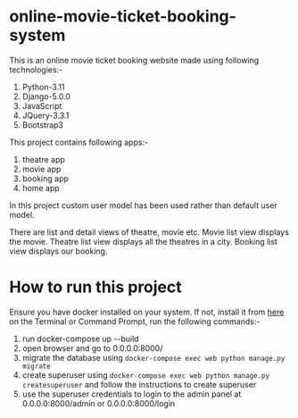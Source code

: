 # online-movie-ticket-booking-system
This is an online movie ticket booking website  made using following technologies:-
  1. Python-3.11
  2. Django-5.0.0
  3. JavaScript
  4. JQuery-3.3.1
  5. Bootstrap3

This project contains following apps:-
  1. theatre app
  2. movie app
  3. booking app
  4. home app
 
 In this project custom user model has been used rather than default user model.

 There are list and detail views of theatre, movie etc. 
 Movie list view displays the movie.
 Theatre list view displays all the theatres in a city.
 Booking list view displays our booking.


# How to run this project
Ensure you have docker installed on your system. If not, install it from [here](https://docs.docker.com/get-docker/)
on the Terminal or Command Prompt, run the following commands:-
1. run docker-compose up --build
2. open browser and go to 0.0.0.0:8000/
3. migrate the database using `docker-compose exec web python manage.py migrate`
4. create superuser using `docker-compose exec web python manage.py createsuperuser` and follow the instructions to create superuser
5. use the superuser credentials to login to the admin panel at 0.0.0.0:8000/admin or 0.0.0.0:8000/login
